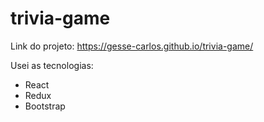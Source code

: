 # trivia-game

Link do projeto: https://gesse-carlos.github.io/trivia-game/

Usei as tecnologias:
- React
- Redux
- Bootstrap
